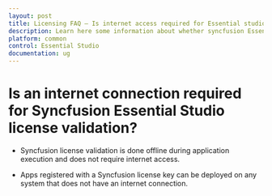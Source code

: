 ```yaml
---
layout: post
title: Licensing FAQ – Is internet access required for Essential studio license validation | Syncfusion
description: Learn here some information about whether syncfusion Essential Studio license validation needs internet conncetion.
platform: common
control: Essential Studio
documentation: ug
---
```


# Is an internet connection required for Syncfusion Essential Studio license validation?

* Syncfusion license validation is done offline during application execution and does not require internet access. 

* Apps registered with a Syncfusion license key can be deployed on any system that does not have an internet connection.
